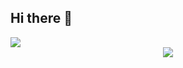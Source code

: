 ## Hi there 👋
<img src="https://media.giphy.com/media/VgCDAzcKvsR6OM0uWg/giphy.gif">
<div align="center">
  <img src="https://visitor-badge.laobi.icu/badge?page_id=maks89855.maks89855&"  />
</div>
<!--
**maks89855/maks89855** is a ✨ _special_ ✨ repository because its `README.md` (this file) appears on your GitHub profile.

Here are some ideas to get you started:

- 🔭 I’m currently working on ...
- 🌱 I’m currently learning ...
- 👯 I’m looking to collaborate on ...
- 🤔 I’m looking for help with ...
- 💬 Ask me about ...
- 📫 How to reach me: ...
- 😄 Pronouns: ...
- ⚡ Fun fact: ...
-->
